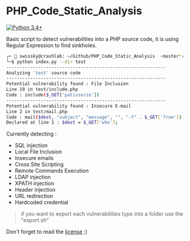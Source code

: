 # PHP_Code_Static_Analysis

[![Python 3.4+](https://img.shields.io/badge/python-3.4+-blue.svg)](https://www.python.org/downloads/release/python-360/)

Basic script to detect vulnerabilities into a PHP source code, it is using Regular Expression to find sinkholes.

```bash
╭─ 👻 swissky@crashlab: ~/Github/PHP_Code_Static_Analysis  ‹master*›
╰─$ python index.py --dir test    
------------------------------------------------------------
Analyzing 'test' source code
------------------------------------------------------------
Potential vulnerability found : File Inclusion
Line 19 in test/include.php
Code : include($_GET['patisserie'])
------------------------------------------------------------
Potential vulnerability found : Insecure E-mail
Line 2 in test/mail.php
Code : mail($dest, "subject", "message", "", "-f" . $_GET['from'])
Declared at line 1 : $dest = $_GET['who'];
```

Currently detecting :
 - SQL injection
 - Local File Inclusion
 - Insecure emails
 - Cross Site Scripting
 - Remote Commands Execution
 - LDAP injection
 - XPATH injection
 - Header injection
 - URL redirection
 - Hardcoded credential

> if you want to export each vulnerabilities type into a folder use the "export.sh"

Don't forget to read the [license](/LICENSE) ;)
